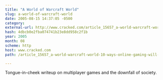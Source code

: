 ```yaml
---
title: "A World of Warcraft World"
slug: a-world-of-warcraft-world
date: 2005-08-15 14:37:05 -0500
category: 
external-url: http://www.cracked.com/article_15657_a-world-warcraft-world-10-ways-online-gaming-will-change-future.html
hash: 4dbcb0e2fba074741b23e8dd958c2f1b
year: 2005
month: 08
scheme: http
host: www.cracked.com
path: /article_15657_a-world-warcraft-world-10-ways-online-gaming-will-change-future.html

---
```


Tongue-in-cheek writeup on multiplayer games and the downfall of society.
